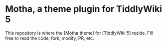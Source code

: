 # Motha, a theme plugin for TiddlyWiki 5

This repository is where the [Motha theme] for [TiddlyWiki 5] reside. Fill free to read the code, fork, modify, PR, etc.


